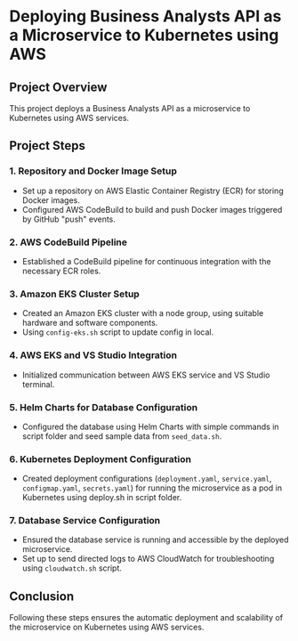 # Deploying Business Analysts API as a Microservice to Kubernetes using AWS

## Project Overview

This project deploys a Business Analysts API as a microservice to Kubernetes using AWS services.

## Project Steps

### 1. Repository and Docker Image Setup

-  Set up a repository on AWS Elastic Container Registry (ECR) for storing Docker images.
-  Configured AWS CodeBuild to build and push Docker images triggered by GitHub "push" events.

### 2. AWS CodeBuild Pipeline

-  Established a CodeBuild pipeline for continuous integration with the necessary ECR roles.

### 3. Amazon EKS Cluster Setup

-  Created an Amazon EKS cluster with a node group, using suitable hardware and software components.
-  Using `config-eks.sh` script to update config in local.

### 4. AWS EKS and VS Studio Integration

-  Initialized communication between AWS EKS service and VS Studio terminal.

### 5. Helm Charts for Database Configuration

-  Configured the database using Helm Charts with simple commands in script folder and seed sample data from `seed_data.sh`.

### 6. Kubernetes Deployment Configuration

-  Created deployment configurations (`deployment.yaml`, `service.yaml`, `configmap.yaml`, `secrets.yaml`) for running the microservice as a pod in Kubernetes using deploy.sh in script folder.

### 7. Database Service Configuration

-  Ensured the database service is running and accessible by the deployed microservice.
-  Set up to send directed logs to AWS CloudWatch for troubleshooting using `cloudwatch.sh` script.

## Conclusion

Following these steps ensures the automatic deployment and scalability of the microservice on Kubernetes using AWS services.
 